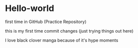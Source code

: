 # Hello-world
first time in GitHub (Practice Repository)

this is my first time commit changes (just trying things out here)

I love black clover manga because of it's hype moments  
